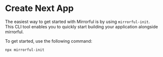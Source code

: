 # Create Next App

The easiest way to get started with Mirrorful is by using `mirrorful-init`. This CLI tool enables you to quickly start building your application alongside mirrorful.

To get started, use the following command:

```bash
npx mirrorful-init
```
